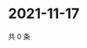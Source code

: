 # 2021-11-17

共 0 条

<!-- BEGIN WEIBO -->
<!-- 最后更新时间 Wed Nov 17 2021 19:07:20 GMT+0800 (China Standard Time) -->

<!-- END WEIBO -->
